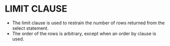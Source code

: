 # LIMIT CLAUSE

- The limit clause is used to restrain the number of rows returned from the select statement.
- The order of the rows is arbitrary, except when an order by clause is used.
